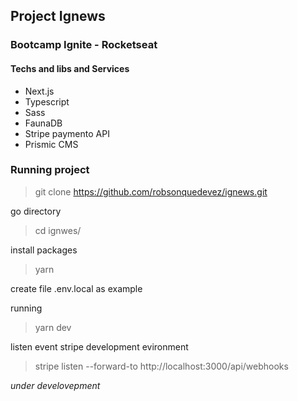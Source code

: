 ## Project Ignews

### Bootcamp Ignite - Rocketseat

#### Techs and libs and Services

- Next.js
- Typescript
- Sass
- FaunaDB
- Stripe paymento API
- Prismic CMS

### Running project

> git clone https://github.com/robsonquedevez/ignews.git

go directory

> cd ignwes/

install packages

> yarn 

create file .env.local as example

running

> yarn dev

listen event stripe development evironment

> stripe listen --forward-to http://localhost:3000/api/webhooks

_under develovepment_